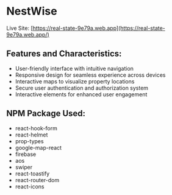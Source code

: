 # NestWise

Live Site: [https://real-state-9e79a.web.app](https://real-state-9e79a.web.app/)

## Features and Characteristics:

- User-friendly interface with intuitive navigation
- Responsive design for seamless experience across devices
- Interactive maps to visualize property locations
- Secure user authentication and authorization system
- Interactive elements for enhanced user engagement

## NPM Package Used:

- react-hook-form
- react-helmet
- prop-types
- google-map-react
- firebase
- aos
- swiper
- react-toastify
- react-router-dom
- react-icons
